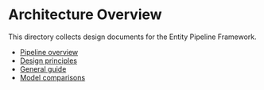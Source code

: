 # Architecture Overview

This directory collects design documents for the Entity Pipeline Framework.

- [Pipeline overview](pipeline_overview.md)
- [Design principles](design_principles.md)
- [General guide](general.md)
- [Model comparisons](models.md)
